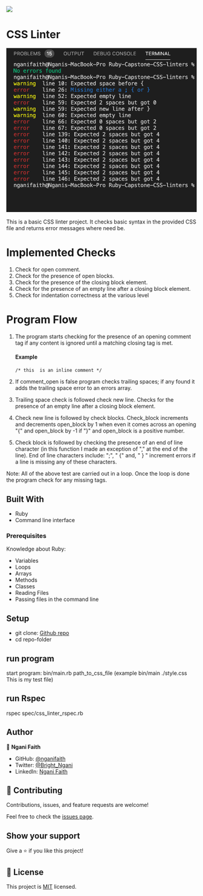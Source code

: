 ![](https://img.shields.io/badge/Microverse-blueviolet)

# CSS Linter

![screenshot](./ScreenShot.png)

This is a basic CSS linter project. It checks basic syntax in the provided CSS file and returns error messages where need be. 

# Implemented Checks
1. Check for open comment.
2. Check for the presence of open blocks.
3. Check for the presence of the closing block element.
4. Check for the presence of an empty line after a closing block element.
5. Check for indentation correctness at the various level

# Program Flow
1. The program starts checking for the presence of an opening comment tag if any content is ignored until a matching closing tag is met.

      #### Example
      ```
      /* this  is an inline comment */

      ```

2. If comment_open is false program checks trailing spaces; if any found it adds the trailing space error to an errors array.
3. Trailing space check is followed check new line. Checks for the presence of an empty line after a closing block element.
4. Check new line is followed by check blocks. Check_block increments and decrements open_block by 1 when even it comes across an opening 
  "{" and open_block by -1 if "}" and open_block is a positive number. 
5. Check block is followed by checking the presence of an end of line character (in this function I made an exception of "," at the end 
  of the line). End of line characters include: ";", " {" and, " } " increment errors if a line is missing any of these characters.

Note: All of the above test are carried out in a loop. Once the loop is done the program check for any missing tags.



## Built With

- Ruby
- Command line interface


### Prerequisites
Knowledge about Ruby:
- Variables
- Loops
- Arrays
- Methods
- Classes
- Reading Files
- Passing files in the command line

## Setup
- git clone:  [Github repo](https://github.com/nganifaith/Ruby-Capstone-CSS-linters.git)
- cd repo-folder

## run program
  start program:  bin/main.rb path_to_css_file (example bin/main ./style.css  This is my test file)

## run Rspec
  rspec spec/css_linter_rspec.rb

## Author

👤 **Ngani Faith**

- GitHub: [@nganifaith](https://github.com/nganifaith)
- Twitter: [@Bright_Ngani](https://twitter.com/bright_ngani)
- LinkedIn: [Ngani Faith](https://www.linkedin.com/in/ngani-faith/)



## 🤝 Contributing

Contributions, issues, and feature requests are welcome!

Feel free to check the [issues page](https://github.com/nganifaith/Ruby-Capstone-CSS-linters/issues).

## Show your support

Give a ⭐️ if you like this project!

## 📝 License

This project is [MIT](https://choosealicense.com/licenses/mit/) licensed.
